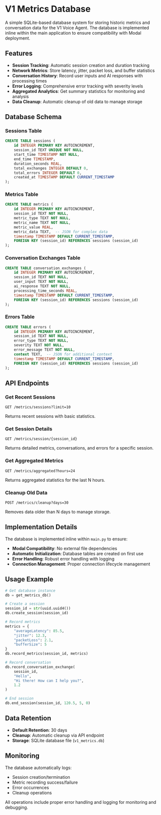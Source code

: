 # V1 Metrics Database

A simple SQLite-based database system for storing historic metrics and conversation data for the V1 Voice Agent. The database is implemented inline within the main application to ensure compatibility with Modal deployment.

## Features

- **Session Tracking**: Automatic session creation and duration tracking
- **Network Metrics**: Store latency, jitter, packet loss, and buffer statistics
- **Conversation History**: Record user inputs and AI responses with processing times
- **Error Logging**: Comprehensive error tracking with severity levels
- **Aggregated Analytics**: Get summary statistics for monitoring and analysis
- **Data Cleanup**: Automatic cleanup of old data to manage storage

## Database Schema

### Sessions Table
```sql
CREATE TABLE sessions (
    id INTEGER PRIMARY KEY AUTOINCREMENT,
    session_id TEXT UNIQUE NOT NULL,
    start_time TIMESTAMP NOT NULL,
    end_time TIMESTAMP,
    duration_seconds REAL,
    total_exchanges INTEGER DEFAULT 0,
    total_errors INTEGER DEFAULT 0,
    created_at TIMESTAMP DEFAULT CURRENT_TIMESTAMP
);
```

### Metrics Table
```sql
CREATE TABLE metrics (
    id INTEGER PRIMARY KEY AUTOINCREMENT,
    session_id TEXT NOT NULL,
    metric_type TEXT NOT NULL,
    metric_name TEXT NOT NULL,
    metric_value REAL,
    metric_data TEXT,  -- JSON for complex data
    timestamp TIMESTAMP DEFAULT CURRENT_TIMESTAMP,
    FOREIGN KEY (session_id) REFERENCES sessions (session_id)
);
```

### Conversation Exchanges Table
```sql
CREATE TABLE conversation_exchanges (
    id INTEGER PRIMARY KEY AUTOINCREMENT,
    session_id TEXT NOT NULL,
    user_input TEXT NOT NULL,
    ai_response TEXT NOT NULL,
    processing_time_seconds REAL,
    timestamp TIMESTAMP DEFAULT CURRENT_TIMESTAMP,
    FOREIGN KEY (session_id) REFERENCES sessions (session_id)
);
```

### Errors Table
```sql
CREATE TABLE errors (
    id INTEGER PRIMARY KEY AUTOINCREMENT,
    session_id TEXT NOT NULL,
    error_type TEXT NOT NULL,
    severity TEXT NOT NULL,
    error_message TEXT NOT NULL,
    context TEXT,  -- JSON for additional context
    timestamp TIMESTAMP DEFAULT CURRENT_TIMESTAMP,
    FOREIGN KEY (session_id) REFERENCES sessions (session_id)
);
```

## API Endpoints

### Get Recent Sessions
```
GET /metrics/sessions?limit=10
```
Returns recent sessions with basic statistics.

### Get Session Details
```
GET /metrics/session/{session_id}
```
Returns detailed metrics, conversations, and errors for a specific session.

### Get Aggregated Metrics
```
GET /metrics/aggregated?hours=24
```
Returns aggregated statistics for the last N hours.

### Cleanup Old Data
```
POST /metrics/cleanup?days=30
```
Removes data older than N days to manage storage.

## Implementation Details

The database is implemented inline within `main.py` to ensure:
- **Modal Compatibility**: No external file dependencies
- **Automatic Initialization**: Database tables are created on first use
- **Error Handling**: Robust error handling with logging
- **Connection Management**: Proper connection lifecycle management

## Usage Example

```python
# Get database instance
db = get_metrics_db()

# Create a session
session_id = str(uuid.uuid4())
db.create_session(session_id)

# Record metrics
metrics = {
    "averageLatency": 85.5,
    "jitter": 12.3,
    "packetLoss": 2.1,
    "bufferSize": 5
}
db.record_metrics(session_id, metrics)

# Record conversation
db.record_conversation_exchange(
    session_id, 
    "Hello", 
    "Hi there! How can I help you?", 
    1.2
)

# End session
db.end_session(session_id, 120.5, 5, 0)
```

## Data Retention

- **Default Retention**: 30 days
- **Cleanup**: Automatic cleanup via API endpoint
- **Storage**: SQLite database file (`v1_metrics.db`)

## Monitoring

The database automatically logs:
- Session creation/termination
- Metric recording success/failure
- Error occurrences
- Cleanup operations

All operations include proper error handling and logging for monitoring and debugging. 
